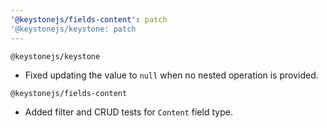 ```yaml
---
'@keystonejs/fields-content': patch
'@keystonejs/keystone: patch
---
```


`@keystonejs/keystone`
- Fixed updating the value to `null` when no nested operation is provided.

`@keystonejs/fields-content`
- Added filter and CRUD tests for `Content` field type.
